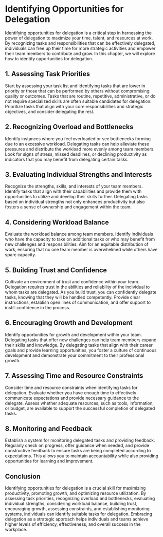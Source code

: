 Identifying Opportunities for Delegation
===================================================

Identifying opportunities for delegation is a critical step in harnessing the power of delegation to maximize your time, talent, and resources at work. By recognizing tasks and responsibilities that can be effectively delegated, individuals can free up their time for more strategic activities and empower their team members to contribute and grow. In this chapter, we will explore how to identify opportunities for delegation.

**1. Assessing Task Priorities**
--------------------------------

Start by assessing your task list and identifying tasks that are lower in priority or those that can be performed by others without compromising quality or outcomes. Tasks that are routine, repetitive, administrative, or do not require specialized skills are often suitable candidates for delegation. Prioritize tasks that align with your core responsibilities and strategic objectives, and consider delegating the rest.

**2. Recognizing Overload and Bottlenecks**
-------------------------------------------

Identify instances where you feel overloaded or see bottlenecks forming due to an excessive workload. Delegating tasks can help alleviate these pressures and distribute the workload more evenly among team members. Look for signs of stress, missed deadlines, or declining productivity as indicators that you may benefit from delegating certain tasks.

**3. Evaluating Individual Strengths and Interests**
----------------------------------------------------

Recognize the strengths, skills, and interests of your team members. Identify tasks that align with their capabilities and provide them with opportunities to utilize and develop their skills further. Delegating tasks based on individual strengths not only enhances productivity but also fosters a sense of ownership and engagement within the team.

**4. Considering Workload Balance**
-----------------------------------

Evaluate the workload balance among team members. Identify individuals who have the capacity to take on additional tasks or who may benefit from new challenges and responsibilities. Aim for an equitable distribution of work, ensuring that no one team member is overwhelmed while others have spare capacity.

**5. Building Trust and Confidence**
------------------------------------

Cultivate an environment of trust and confidence within your team. Delegation requires trust in the abilities and reliability of the individual to whom tasks are delegated. As you build trust, you can confidently delegate tasks, knowing that they will be handled competently. Provide clear instructions, establish open lines of communication, and offer support to instill confidence in the process.

**6. Encouraging Growth and Development**
-----------------------------------------

Identify opportunities for growth and development within your team. Delegating tasks that offer new challenges can help team members expand their skills and knowledge. By delegating tasks that align with their career goals and provide learning opportunities, you foster a culture of continuous development and demonstrate your commitment to their professional growth.

**7. Assessing Time and Resource Constraints**
----------------------------------------------

Consider time and resource constraints when identifying tasks for delegation. Evaluate whether you have enough time to effectively communicate expectations and provide necessary guidance to the delegate. Assess whether adequate resources, such as tools, information, or budget, are available to support the successful completion of delegated tasks.

**8. Monitoring and Feedback**
------------------------------

Establish a system for monitoring delegated tasks and providing feedback. Regularly check on progress, offer guidance when needed, and provide constructive feedback to ensure tasks are being completed according to expectations. This allows you to maintain accountability while also providing opportunities for learning and improvement.

**Conclusion**
--------------

Identifying opportunities for delegation is a crucial skill for maximizing productivity, promoting growth, and optimizing resource utilization. By assessing task priorities, recognizing overload and bottlenecks, evaluating individual strengths, considering workload balance, building trust, encouraging growth, assessing constraints, and establishing monitoring systems, individuals can identify suitable tasks for delegation. Embracing delegation as a strategic approach helps individuals and teams achieve higher levels of efficiency, effectiveness, and overall success in the workplace.
